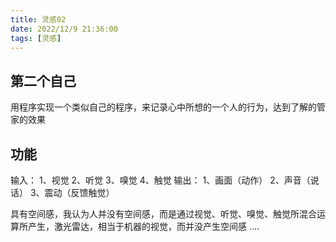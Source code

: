 ```yaml
---
title: 灵感02
date: 2022/12/9 21:36:00
tags: [灵感]
---
```

## 第二个自己
用程序实现一个类似自己的程序，来记录心中所想的一个人的行为，达到了解的管家的效果

## 功能
输入：
    1、视觉
    2、听觉
    3、嗅觉
    4、触觉
输出：
    1、画面（动作）
    2、声音（说话）
    3、震动（反馈触觉）
    
具有空间感，我认为人并没有空间感，而是通过视觉、听觉、嗅觉、触觉所混合运算所产生，激光雷达，相当于机器的视觉，而并没产生空间感
....

